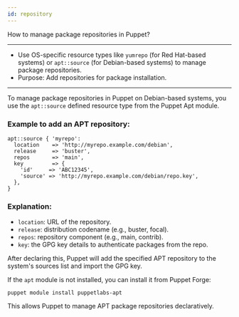 ```yaml
---
id: repository
---
```


How to manage package repositories in Puppet?

---

- Use OS-specific resource types like `yumrepo` (for Red Hat-based systems) or `apt::source` (for Debian-based systems) to manage package repositories.
- Purpose: Add repositories for package installation.

---

To manage package repositories in Puppet on Debian-based systems, you use the `apt::source` defined resource type from the Puppet Apt module.

### Example to add an APT repository:

```puppet
apt::source { 'myrepo':
  location    => 'http://myrepo.example.com/debian',
  release     => 'buster',
  repos       => 'main',
  key         => {
    'id'     => 'ABC12345',
    'source' => 'http://myrepo.example.com/debian/repo.key',
  },
}
```

### Explanation:
- `location`: URL of the repository.
- `release`: distribution codename (e.g., buster, focal).
- `repos`: repository component (e.g., main, contrib).
- `key`: the GPG key details to authenticate packages from the repo.

After declaring this, Puppet will add the specified APT repository to the system's sources list and import the GPG key.

If the `apt` module is not installed, you can install it from Puppet Forge:

```shell
puppet module install puppetlabs-apt
```

This allows Puppet to manage APT package repositories declaratively.